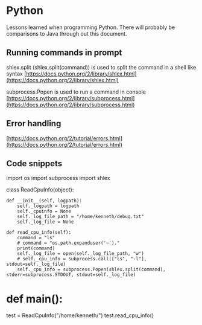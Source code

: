 Python
======
Lessons learned when programming Python. There will probably be comparisons to Java through out this document.

Running commands in prompt
--------------------------
shlex.split (shlex.split(command)) is used to split the command in a shell like syntax
[https://docs.python.org/2/library/shlex.html](https://docs.python.org/2/library/shlex.html)

subprocess.Popen is used to run a command in console
[https://docs.python.org/2/library/subprocess.html](https://docs.python.org/2/library/subprocess.html)

Error handling
--------------
[https://docs.python.org/2/tutorial/errors.html](https://docs.python.org/2/tutorial/errors.html)


Code snippets
-------------

import os
import subprocess
import shlex

class ReadCpuInfo(object):
    
    def __init__(self, logpath):
        self._logpath = logpath
        self._cpuinfo = None
        self._log_file_path = "/home/kenneth/debug.txt"
        self._log_file = None

    def read_cpu_info(self):
        command = "ls"
        # command = "os.path.expanduser('~')."
        print(command)
        self._log_file = open(self._log_file_path, "w")
        # self._cpu_info = subprocess.call(["ls", "-l"], stdout=self._log_file)
        self._cpu_info = subprocess.Popen(shlex.split(command), stderr=subprocess.STDOUT, stdout=self._log_file)

# def main():
test = ReadCpuInfo("/home/kenneth/")
test.read_cpu_info()